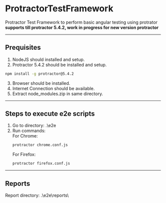 # ProtractorTestFramework
Protractor Test Framework to perform basic angular testing using protrator<br>
**supports till protractor 5.4.2, work in progress for new version protractor**

------------------------------------
Prequisites
------------------------------------

1. NodeJS should installed and setup.
2. Protractor 5.4.2 should be installed and setup.
```bash
npm install -g protractor@5.4.2
```
3. Browser should be installed.
4. Internet Connection should be available.
5. Extract node_modules.zip in same directory.
	

------------------------------------
Steps to execute e2e scripts
------------------------------------

1. Go to directory: .\e2e <br>
2. Run commands: <br>
	For Chrome: 
	```bash
	protractor chrome.conf.js
	```
	For Firefox: 
	```bash
	protractor firefox.conf.js
	```
	

------------------------------------
Reports
------------------------------------

Report directory: .\e2e\reports\

